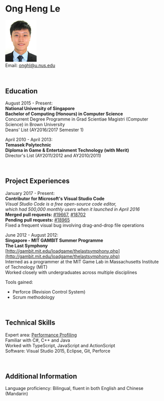 # Ong Heng Le

<img src="OngHengLe.png" width="100" /><br> 
Email: [onghl@u.nus.edu](onghl@u.nus.edu)

<br>

## Education

August 2015 - Present: <br>
**National University of Singapore** <br>
**Bachelor of Computing (Honours) in Computer Science** <br>
Concurrent Degree Programme in Grad Scientiae Magistri (Computer Science) in Brown University <br>
Deans' List (AY2016/2017 Semester 1)

April 2010 - April 2013: <br>
**Temasek Polytechnic** <br>
**Diploma in Game & Entertainment Technology (with Merit)** <br>
Director's List (AY2011/2012 and AY2010/2011)

<br>

## Project Experiences

January 2017 - Present: <br>
**Contributor for Microsoft's Visual Studio Code** <br>
*Visual Studio Code is a free open-source code editor, <br>
which had 500,000 monthly users when it launched in April 2016* <br>
**Merged pull requests:** 
[#19667](https://github.com/Microsoft/vscode/pull/19667), 
[#18702](https://github.com/Microsoft/vscode/pull/18702) <br>
**Pending pull requests:** 
[#18965](https://github.com/Microsoft/vscode/pull/18965) <br>
Fixed a frequent visual bug involving drag-and-drop file operations

June 2012 - August 2012: <br>
**Singapore - MIT GAMBIT Summer Programme** <br>
**The Last Symphony** <br>
[http://gambit.mit.edu/loadgame/thelastsymphony.php](http://gambit.mit.edu/loadgame/thelastsymphony.php) <br>
Interned as a programmer at the MIT Game Lab in Massachusetts Institute of Technology (MIT) <br>
Worked closely with undergraduates across multiple disciplines <br>

Tools gained: <br>
* Perforce (Revision Control System)<br>
* Scrum methodology

<br>

## Technical Skills

Expert area: [Performance Profiling](https://github.com/se-edu/learningresources/pull/10) <br>
Familiar with C#, C++ and Java <br>
Worked with TypeScript, JavaScript and ActionScript <br>
Software: Visual Studio 2015, Eclipse, Git, Perforce <br>

<br>

## Additional Information

Language proficiency: Bilingual, fluent in both English and Chinese (Mandarin)

<br>